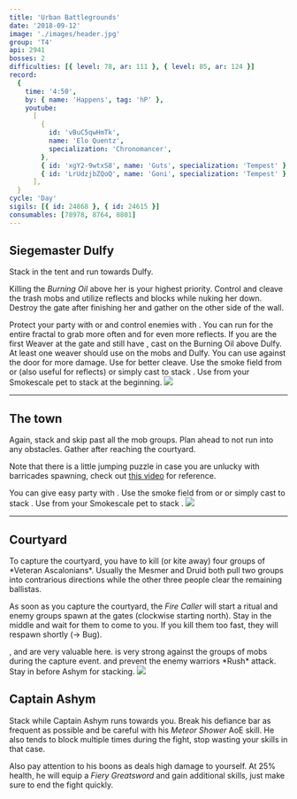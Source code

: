 ```yaml
---
title: 'Urban Battlegrounds'
date: '2018-09-12'
image: './images/header.jpg'
group: 'T4'
api: 2941
bosses: 2
difficulties: [{ level: 78, ar: 111 }, { level: 85, ar: 124 }]
record:
  {
    time: '4:50',
    by: { name: 'Happens', tag: 'hP' },
    youtube:
      [
        {
          id: 'vBuC5qwHmTk',
          name: 'Elo Quentz',
          specialization: 'Chronomancer',
        },
        { id: 'xgY2-9wtxS8', name: 'Guts', specialization: 'Tempest' },
        { id: 'LrUdzjbZQoQ', name: 'Goni', specialization: 'Tempest' },
      ],
  }
cycle: 'Day'
sigils: [{ id: 24868 }, { id: 24615 }]
consumables: [78978, 8764, 8801]
---
```


## Siegemaster Dulfy

<Grid>
<GridItem sm="8">
Stack <Effect name="stealth"/> in the tent and run towards Dulfy.

Killing the _Burning Oil_ above her is your highest priority. Control and cleave the trash mobs and utilize reflects and blocks while nuking her down. Destroy the gate after finishing her and gather on the other side of the wall.

<Tabs>
<Tab specialization="mesmer">
Protect your party with <Skill id="29526"/> or <Skill id="10302"/> and control enemies with <Skill id="30359"/>. You can run <Trait id="751"/> for the entire fractal to grab more often and for even more reflects.
</Tab>

<Tab specialization="elementalist">
 If you are the first Weaver at the gate and still have <Effect name="stealth"/>, cast <Skill id="5501"/> on the Burning Oil above Dulfy. At least one weaver should use <Skill id="5738"/> on the mobs and Dulfy. You can use <Skill id="5697"/> against the door for more damage. Use <Skill id="22572"/> for better cleave.
</Tab>

<Tab specialization="thief">
Use the smoke field from <Skill id="13113"/> or <Skill id="14184"/> (also useful for reflects) or simply cast <Skill id="13117"/> to stack <Effect name="stealth"/>.
</Tab>

<Tab specialization="ranger">
Use <Skill id="31568"/> from your Smokescale pet to stack <Effect name="stealth"/> at the beginning.
</Tab>
</Tabs>
</GridItem>

<GridItem sm="4">
<Image src="./images/siegemaster_dulfy.jpg" caption="Siegemaster Dulfy"/>
</GridItem>
</Grid>

---

## The town

<Grid>
<GridItem>
Again, stack <Effect name="stealth"/> and skip past all the mob groups. Plan ahead to not run into any obstacles. Gather after reaching the courtyard.

Note that there is a little jumping puzzle in case you are unlucky with barricades spawning, check out [this video](https://www.youtube.com/watch?v=d5uTRJ9iyEY) for reference.
</GridItem>

<GridItem>
<Tabs>
<Tab specialization="mesmer">
You can give easy party <Effect name="stealth"/> with <Skill id="10245"/>.
</Tab>

<Tab specialization="thief">
Use the smoke field from <Skill id="13113"/> or <Skill id="14184"/> or simply cast <Skill id="13117"/> to stack <Effect name="stealth"/>.
</Tab>

<Tab specialization="ranger">
Use <Skill id="31568"/> from your Smokescale pet to stack <Effect name="stealth"/>.
</Tab>
</Tabs>
</GridItem>
</Grid>

<Image src="./images/the_town.jpg" caption="A barricade in the town"/>

---

## Courtyard

<Grid>
<GridItem>
To capture the courtyard, you have to kill (or kite away) four groups of *Veteran Ascalonians*. Usually the Mesmer and Druid both pull two groups into contrarious directions while the other three people clear the remaining ballistas.

As soon as you capture the courtyard, the _Fire Caller_ will start a ritual and enemy groups spawn at the gates (clockwise starting north). Stay in the middle and wait for them to come to you. If you kill them too fast, they will respawn shortly (-> Bug).
</GridItem>

<GridItem>
<Tabs>
<Tab specialization="chronomancer">
<Skill id="10363"/>, <Skill id="29526"/> and <Skill id="30359"/> are very valuable here.
</Tab>

<Tab specialization="elementalist">
<Skill id="5738"/> is very strong against the groups of mobs during the capture event. <Skill id="5671"/> and <Skill id="5683"/> prevent the enemy warriors *Rush* attack.    
        Stay in <Skill id="5492"/> before Ashym for <Boon name="might"/> stacking.
</Tab>
</Tabs>
</GridItem>
</Grid>

<Image src="./images/the_courtyard.jpg" caption="The courtyard"/>

## Captain Ashym

Stack <Boon name="might"/> while Captain Ashym runs towards you. Break his defiance bar as frequent as possible and be careful with his _Meteor Shower_ AoE skill. He also tends to block multiple times during the fight, stop wasting your skills in that case.

Also pay attention to his boons as <Boon name="retaliation"/> deals high damage to yourself. At 25% health, he will equip a _Fiery Greatsword_ and gain additional skills, just make sure to end the fight quickly.

